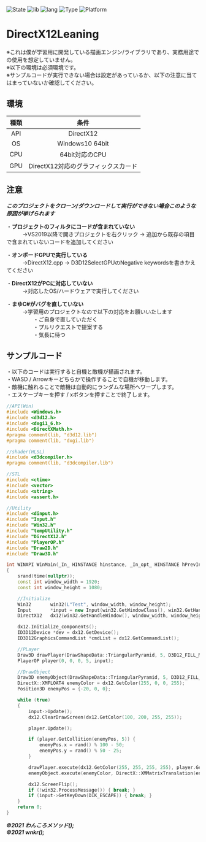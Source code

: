 ![State](https://img.shields.io/badge/State-In%20progress-brightgreen?style=flat-square)
![lib](https://img.shields.io/badge/Lib-DirectX12%2FDirectXTex-%236658A6?style=flat-square)
![lang](https://img.shields.io/badge/Language-C%2B%2B%2FHLSL-blue?style=flat-square)
![Type](https://img.shields.io/badge/Type-Desktop-blue?style=flat-square)
![Platform](https://img.shields.io/badge/Platform-Windows%20x64-blue?style=flat-square)
# DirectX12Leaning
※これは僕が学習用に開発している描画エンジン/ライブラリであり、実務用途での使用を想定していません。  
※以下の環境は必須環境です。  
※サンプルコードが実行できない場合は設定があっているか、以下の注意に当てはまっていないか確認してください。

## 環境
| 種類 | 条件 |
|:---:|:---:|
|API|DirectX12|
|OS|Windows10 64bit|
|CPU|64bit対応のCPU|
|GPU|DirectX12対応のグラフィックスカード|

## 注意
***このプロジェクトをクローン/ダウンロードして実行ができない場合このような原因が挙げられます***  

・**プロジェクトのフィルタにコードが含まれていない**  
　　　→VS2019以降で開きプロジェクトを右クリック -> 追加から既存の項目で含まれていないコードを追加してください    

・**オンボードGPUで実行している**  
　　　→DirectX12.cpp -> D3D12SelectGPUのNegative keywordsを書きかえてください   
   
・**DirectX12がPCに対応していない**  
　　　→対応したOS/ハードウェアで実行してください  

・**まゆC#がバグを直していない**   
　　　→学習用のプロジェクトなので以下の対応をお願いいたします  
　　　　　・ご自身で直していただく  
　　　　　・プルリクエストで提案する  
　　　　　・気長に待つ  

## サンプルコード  
・以下のコードは実行すると自機と敵機が描画されます。  
・WASD / Arrowキーどちらかで操作することで自機が移動します。  
・敵機に触れることで敵機は自動的にランダムな場所へワープします。  
・エスケープキーを押す / xボタンを押すことで終了します。
```cpp
//API(Win)
#include <Windows.h>
#include <d3d12.h>
#include <dxgi1_6.h>
#include <DirectXMath.h>
#pragma comment(lib, "d3d12.lib")
#pragma comment(lib, "dxgi.lib")

//shader(HLSL)
#include <d3dcompiler.h>
#pragma comment(lib, "d3dcompiler.lib")

//STL
#include <ctime>
#include <vector>
#include <string>
#include <assert.h>

//Utility
#include <dinput.h>
#include "Input.h"
#include "Win32.h"
#include "tempUtility.h"
#include "DirectX12.h"
#include "PlayerOP.h"
#include "Draw2D.h"
#include "Draw3D.h"

int WINAPI WinMain(_In_ HINSTANCE hinstance, _In_opt_ HINSTANCE hPrevInstance, _In_ LPSTR lpCmdLine, _In_ int nShowCmd) 
{
	srand(time(nullptr));
	const int window_width = 1920;
	const int window_height = 1080;

	//Initialize
	Win32		win32(L"Test", window_width, window_height);
	Input		*input = new Input(win32.GetWindowClass(), win32.GetHandleWindow());
	DirectX12	dx12(win32.GetHandleWindow(), window_width, window_height, SelectVSYNC::EnableVSYNC);

	dx12.Initialize_components();
	ID3D12Device *dev = dx12.GetDevice();
	ID3D12GraphicsCommandList *cmdList = dx12.GetCommandList();

	//PLayer
	Draw3D drawPlayer(DrawShapeData::TriangularPyramid, 5, D3D12_FILL_MODE_SOLID, dev, cmdList, window_width, window_height);
	PlayerOP player(0, 0, 0, 5, input);

	//DrawObject
	Draw3D enemyObject(DrawShapeData::TriangularPyramid, 5, D3D12_FILL_MODE_SOLID, dev, cmdList, window_width, window_height);
	DirectX::XMFLOAT4 enemyColor = dx12.GetColor(255, 0, 0, 255);
	Position3D enemyPos = {-20, 0, 0};

	while (true)
	{
		input->Update();
		dx12.ClearDrawScreen(dx12.GetColor(100, 200, 255, 255));

		player.Update();

		if (player.GetCollition(enemyPos, 5)) {
			enemyPos.x = rand() % 100 - 50;
			enemyPos.y = rand() % 50 - 25;
		}

		drawPlayer.execute(dx12.GetColor(255, 255, 255, 255), player.GetPlayerPositionMatrix());
		enemyObject.execute(enemyColor, DirectX::XMMatrixTranslation(enemyPos.x, enemyPos.y, enemyPos.z));

		dx12.ScreenFlip();
		if (!win32.ProcessMessage()) { break; }
		if (input->GetKeyDown(DIK_ESCAPE)) { break; }
	}
	return 0;
}
```  
***©2021 わんころメソッド();  
©2021 wnkr();*** 
